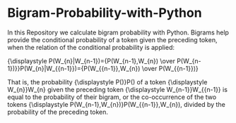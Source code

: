# Bigram-Probability-with-Python
In this Repository we calculate bigram probability with Python.
Bigrams help provide the conditional probability of a token given the preceding token, when the relation of the conditional probability is applied:

{\displaystyle P(W_{n}|W_{n-1})={P(W_{n-1},W_{n}) \over P(W_{n-1})}}P(W_{n}|W_{{n-1}})={P(W_{{n-1}},W_{n}) \over P(W_{{n-1}})}

That is, the probability {\displaystyle P()}P() of a token {\displaystyle W_{n}}W_{n} given the preceding token {\displaystyle W_{n-1}}W_{{n-1}} is equal to the probability of their bigram, or the co-occurrence of the two tokens {\displaystyle P(W_{n-1},W_{n})}P(W_{{n-1}},W_{n}), divided by the probability of the preceding token.
